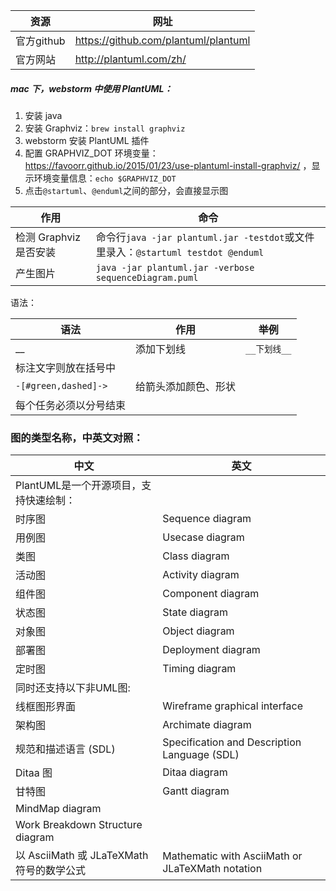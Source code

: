 资源 | 网址
--- | ---
官方github | https://github.com/plantuml/plantuml
官方网站 | http://plantuml.com/zh/

##### mac 下，webstorm 中使用 PlantUML：
1. 安装 java
2. 安装 Graphviz：`brew install graphviz`
3. webstorm 安装 PlantUML 插件
4. 配置 GRAPHVIZ_DOT 环境变量：https://favoorr.github.io/2015/01/23/use-plantuml-install-graphviz/ ，显示环境变量信息：`echo $GRAPHVIZ_DOT`
5. 点击`@startuml`、`@enduml`之间的部分，会直接显示图

作用 | 命令
--- | ---
检测 Graphviz 是否安装 | 命令行`java -jar plantuml.jar -testdot`或文件里录入：`@startuml testdot @enduml`
产生图片 | `java -jar plantuml.jar -verbose sequenceDiagram.puml`

语法：

语法 | 作用 | 举例
--- | --- | ---
__ | 添加下划线 | `__下划线__`
标注文字则放在括号中 | |
`-[#green,dashed]->` | 给箭头添加颜色、形状 |
每个任务必须以分号结束 |  |

### 图的类型名称，中英文对照：

中文 | 英文
--- | ---
PlantUML是一个开源项目，支持快速绘制：|
时序图 | Sequence diagram
用例图 | Usecase diagram
类图 | Class diagram
活动图 | Activity diagram
组件图 | Component diagram
状态图 | State diagram
对象图 | Object diagram
部署图 | Deployment diagram 
定时图 | Timing diagram 
同时还支持以下非UML图: |
线框图形界面 | Wireframe graphical interface
架构图 | Archimate diagram
规范和描述语言 (SDL) | Specification and Description Language (SDL)
Ditaa 图 | Ditaa diagram
甘特图 | Gantt diagram 
MindMap diagram  | 
Work Breakdown Structure diagram  | 
以 AsciiMath 或 JLaTeXMath 符号的数学公式 | Mathematic with AsciiMath or JLaTeXMath notation
